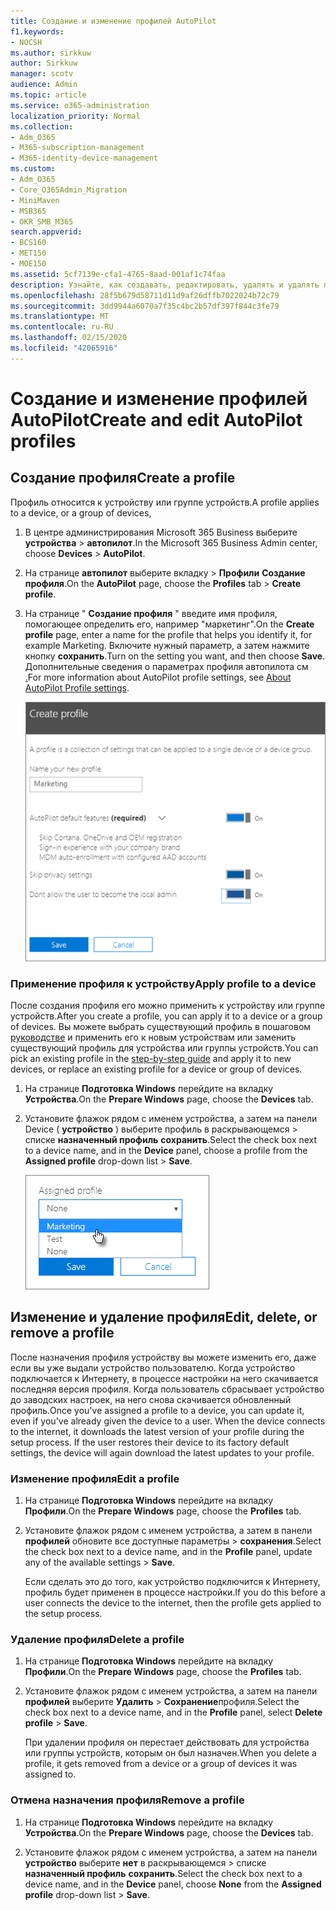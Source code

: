 ```yaml
---
title: Создание и изменение профилей AutoPilot
f1.keywords:
- NOCSH
ms.author: sirkkuw
author: Sirkkuw
manager: scotv
audience: Admin
ms.topic: article
ms.service: o365-administration
localization_priority: Normal
ms.collection:
- Adm_O365
- M365-subscription-management
- M365-identity-device-management
ms.custom:
- Adm_O365
- Core_O365Admin_Migration
- MiniMaven
- MSB365
- OKR_SMB_M365
search.appverid:
- BCS160
- MET150
- MOE150
ms.assetid: 5cf7139e-cfa1-4765-8aad-001af1c74faa
description: Узнайте, как создавать, редактировать, удалять и удалять профили автопилота.
ms.openlocfilehash: 28f5b679d58711d11d9af26dffb7022024b72c79
ms.sourcegitcommit: 3dd9944a6070a7f35c4bc2b57df397f844c3fe79
ms.translationtype: MT
ms.contentlocale: ru-RU
ms.lasthandoff: 02/15/2020
ms.locfileid: "42065916"
---
```

# <a name="create-and-edit-autopilot-profiles"></a><span data-ttu-id="08b46-103">Создание и изменение профилей AutoPilot</span><span class="sxs-lookup"><span data-stu-id="08b46-103">Create and edit AutoPilot profiles</span></span>

## <a name="create-a-profile"></a><span data-ttu-id="08b46-104">Создание профиля</span><span class="sxs-lookup"><span data-stu-id="08b46-104">Create a profile</span></span>

<span data-ttu-id="08b46-105">Профиль относится к устройству или группе устройств.</span><span class="sxs-lookup"><span data-stu-id="08b46-105">A profile applies to a device, or a group of devices,</span></span>
  
1. <span data-ttu-id="08b46-106">В центре администрирования Microsoft 365 Business выберите **устройства** \> **автопилот**.</span><span class="sxs-lookup"><span data-stu-id="08b46-106">In the Microsoft 365 Business Admin center, choose **Devices** \> **AutoPilot**.</span></span>
  
2. <span data-ttu-id="08b46-107">На странице **автопилот** выберите вкладку \> **Профили** **Создание профиля**.</span><span class="sxs-lookup"><span data-stu-id="08b46-107">On the **AutoPilot** page, choose the **Profiles** tab \> **Create profile**.</span></span>
    
3. <span data-ttu-id="08b46-108">На странице " **Создание профиля** " введите имя профиля, помогающее определить его, например "маркетинг".</span><span class="sxs-lookup"><span data-stu-id="08b46-108">On the **Create profile** page, enter a name for the profile that helps you identify it, for example Marketing.</span></span> <span data-ttu-id="08b46-109">Включите нужный параметр, а затем нажмите кнопку **сохранить**.</span><span class="sxs-lookup"><span data-stu-id="08b46-109">Turn on the setting you want, and then choose **Save**.</span></span> <span data-ttu-id="08b46-110">Дополнительные сведения о параметрах профиля автопилота см [.](autopilot-profile-settings.md)</span><span class="sxs-lookup"><span data-stu-id="08b46-110">For more information about AutoPilot profile settings, see [About AutoPilot Profile settings](autopilot-profile-settings.md).</span></span>
    
    ![Enter name and turn on settings in the Create profile panel.](../media/63b5a00d-6a5d-48d0-9557-e7531e80702a.png)
  
### <a name="apply-profile-to-a-device"></a><span data-ttu-id="08b46-112">Применение профиля к устройству</span><span class="sxs-lookup"><span data-stu-id="08b46-112">Apply profile to a device</span></span>

<span data-ttu-id="08b46-113">После создания профиля его можно применить к устройству или группе устройств.</span><span class="sxs-lookup"><span data-stu-id="08b46-113">After you create a profile, you can apply it to a device or a group of devices.</span></span> <span data-ttu-id="08b46-114">Вы можете выбрать существующий профиль в пошаговом [руководстве](add-autopilot-devices-and-profile.md) и применить его к новым устройствам или заменить существующий профиль для устройства или группы устройств.</span><span class="sxs-lookup"><span data-stu-id="08b46-114">You can pick an existing profile in the [step-by-step guide](add-autopilot-devices-and-profile.md) and apply it to new devices, or replace an existing profile for a device or group of devices.</span></span> 
  
1. <span data-ttu-id="08b46-115">На странице **Подготовка Windows** перейдите на вкладку **Устройства**.</span><span class="sxs-lookup"><span data-stu-id="08b46-115">On the **Prepare Windows** page, choose the **Devices** tab.</span></span> 
    
2. <span data-ttu-id="08b46-116">Установите флажок рядом с именем устройства, а затем на панели Device ( **устройство** ) выберите профиль в раскрывающемся \> списке **назначенный профиль** **сохранить**.</span><span class="sxs-lookup"><span data-stu-id="08b46-116">Select the check box next to a device name, and in the **Device** panel, choose a profile from the **Assigned profile** drop-down list \> **Save**.</span></span>
    
    ![In the Device panel, select an Assigned profile to apply it.](../media/ed0ce33f-9241-4403-a5de-2dddffdc6fb9.png)
  
## <a name="edit-delete-or-remove-a-profile"></a><span data-ttu-id="08b46-118">Изменение и удаление профиля</span><span class="sxs-lookup"><span data-stu-id="08b46-118">Edit, delete, or remove a profile</span></span>

<span data-ttu-id="08b46-p103">После назначения профиля устройству вы можете изменить его, даже если вы уже выдали устройство пользователю. Когда устройство подключается к Интернету, в процессе настройки на него скачивается последняя версия профиля. Когда пользователь сбрасывает устройство до заводских настроек, на него снова скачивается обновленный профиль.</span><span class="sxs-lookup"><span data-stu-id="08b46-p103">Once you've assigned a profile to a device, you can update it, even if you've already given the device to a user. When the device connects to the internet, it downloads the latest version of your profile during the setup process. If the user restores their device to its factory default settings, the device will again download the latest updates to your profile.</span></span> 
  
### <a name="edit-a-profile"></a><span data-ttu-id="08b46-122">Изменение профиля</span><span class="sxs-lookup"><span data-stu-id="08b46-122">Edit a profile</span></span>

1. <span data-ttu-id="08b46-123">На странице **Подготовка Windows** перейдите на вкладку **Профили**.</span><span class="sxs-lookup"><span data-stu-id="08b46-123">On the **Prepare Windows** page, choose the **Profiles** tab.</span></span> 
    
2. <span data-ttu-id="08b46-124">Установите флажок рядом с именем устройства, а затем в панели **профилей** обновите все доступные параметры \> **сохранения**.</span><span class="sxs-lookup"><span data-stu-id="08b46-124">Select the check box next to a device name, and in the **Profile** panel, update any of the available settings \> **Save**.</span></span>
    
    <span data-ttu-id="08b46-125">Если сделать это до того, как устройство подключится к Интернету, профиль будет применен в процессе настройки.</span><span class="sxs-lookup"><span data-stu-id="08b46-125">If you do this before a user connects the device to the internet, then the profile gets applied to the setup process.</span></span>
    
### <a name="delete-a-profile"></a><span data-ttu-id="08b46-126">Удаление профиля</span><span class="sxs-lookup"><span data-stu-id="08b46-126">Delete a profile</span></span>

1. <span data-ttu-id="08b46-127">На странице **Подготовка Windows** перейдите на вкладку **Профили**.</span><span class="sxs-lookup"><span data-stu-id="08b46-127">On the **Prepare Windows** page, choose the **Profiles** tab.</span></span> 
    
2. <span data-ttu-id="08b46-128">Установите флажок рядом с именем устройства, а затем на панели **профилей** выберите **Удалить** \> **Сохранение**профиля.</span><span class="sxs-lookup"><span data-stu-id="08b46-128">Select the check box next to a device name, and in the **Profile** panel, select **Delete profile** \> **Save**.</span></span>
    
    <span data-ttu-id="08b46-129">При удалении профиля он перестает действовать для устройства или группы устройств, которым он был назначен.</span><span class="sxs-lookup"><span data-stu-id="08b46-129">When you delete a profile, it gets removed from a device or a group of devices it was assigned to.</span></span>
    
### <a name="remove-a-profile"></a><span data-ttu-id="08b46-130">Отмена назначения профиля</span><span class="sxs-lookup"><span data-stu-id="08b46-130">Remove a profile</span></span>

1. <span data-ttu-id="08b46-131">На странице **Подготовка Windows** перейдите на вкладку **Устройства**.</span><span class="sxs-lookup"><span data-stu-id="08b46-131">On the **Prepare Windows** page, choose the **Devices** tab.</span></span> 
    
2. <span data-ttu-id="08b46-132">Установите флажок рядом с именем устройства, а затем на панели **устройство** выберите **нет** в раскрывающемся \> списке **назначенный профиль** **сохранить**.</span><span class="sxs-lookup"><span data-stu-id="08b46-132">Select the check box next to a device name, and in the **Device** panel, choose **None** from the **Assigned profile** drop-down list \> **Save**.</span></span>
    
